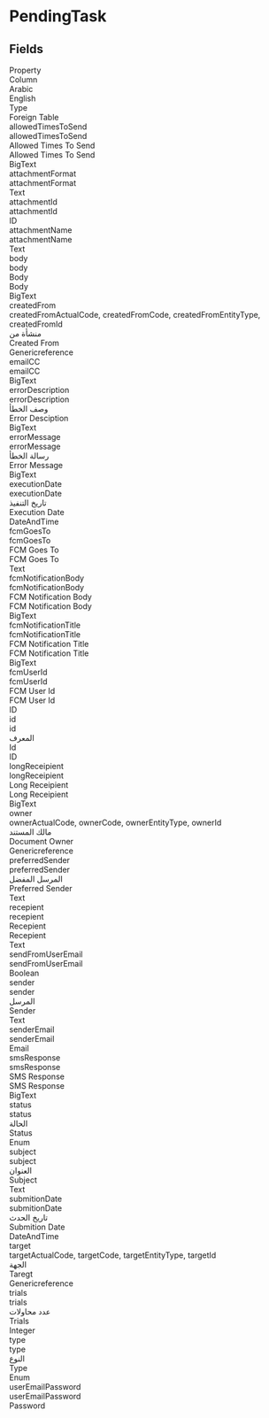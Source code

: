 # PendingTask

<ContentFilter/>

<div class='searchable'>

## Fields

<div class="nama-table">
<div class="row header-row">
<div class="cell">Property</div>
<div class="cell">Column</div>
<div class="cell">Arabic</div>
<div class="cell">English</div>
<div class="cell">Type</div>
<div class="cell">Foreign Table</div>
</div><div class="row searchable" id="allowedTimesToSend">
<div class="cell" data-label="Property">allowedTimesToSend</div>
<div class="cell" data-label="Column">allowedTimesToSend</div>
<div class="cell" data-label="Arabic">Allowed Times To Send</div>
<div class="cell" data-label="English">Allowed Times To Send</div>
<div class="cell" data-label="Type">BigText</div>

</div>

<div class="row searchable" id="attachmentFormat">
<div class="cell" data-label="Property">attachmentFormat</div>
<div class="cell" data-label="Column">attachmentFormat</div>
<div class="cell" data-label="Arabic"></div>
<div class="cell" data-label="English"></div>
<div class="cell" data-label="Type">Text</div>

</div>

<div class="row searchable" id="attachmentId">
<div class="cell" data-label="Property">attachmentId</div>
<div class="cell" data-label="Column">attachmentId</div>
<div class="cell" data-label="Arabic"></div>
<div class="cell" data-label="English"></div>
<div class="cell" data-label="Type">ID</div>

</div>

<div class="row searchable" id="attachmentName">
<div class="cell" data-label="Property">attachmentName</div>
<div class="cell" data-label="Column">attachmentName</div>
<div class="cell" data-label="Arabic"></div>
<div class="cell" data-label="English"></div>
<div class="cell" data-label="Type">Text</div>

</div>

<div class="row searchable" id="body">
<div class="cell" data-label="Property">body</div>
<div class="cell" data-label="Column">body</div>
<div class="cell" data-label="Arabic">Body</div>
<div class="cell" data-label="English">Body</div>
<div class="cell" data-label="Type">BigText</div>

</div>

<div class="row searchable" id="createdFrom">
<div class="cell" data-label="Property">createdFrom</div>
<div class="cell gen-ref-column" data-label="Column">createdFromActualCode,  createdFromCode,  createdFromEntityType,  createdFromId</div>
<div class="cell" data-label="Arabic">منشأة من</div>
<div class="cell" data-label="English">Created From</div>
<div class="cell" data-label="Type">Genericreference</div>

</div>

<div class="row searchable" id="emailCC">
<div class="cell" data-label="Property">emailCC</div>
<div class="cell" data-label="Column">emailCC</div>
<div class="cell" data-label="Arabic"></div>
<div class="cell" data-label="English"></div>
<div class="cell" data-label="Type">BigText</div>

</div>

<div class="row searchable" id="errorDescription">
<div class="cell" data-label="Property">errorDescription</div>
<div class="cell" data-label="Column">errorDescription</div>
<div class="cell" data-label="Arabic">وصف الخطأ</div>
<div class="cell" data-label="English">Error Desciption</div>
<div class="cell" data-label="Type">BigText</div>

</div>

<div class="row searchable" id="errorMessage">
<div class="cell" data-label="Property">errorMessage</div>
<div class="cell" data-label="Column">errorMessage</div>
<div class="cell" data-label="Arabic">رسالة الخطأ</div>
<div class="cell" data-label="English">Error Message</div>
<div class="cell" data-label="Type">BigText</div>

</div>

<div class="row searchable" id="executionDate">
<div class="cell" data-label="Property">executionDate</div>
<div class="cell" data-label="Column">executionDate</div>
<div class="cell" data-label="Arabic">تاريخ التنفيذ</div>
<div class="cell" data-label="English">Execution Date</div>
<div class="cell" data-label="Type">DateAndTime</div>

</div>

<div class="row searchable" id="fcmGoesTo">
<div class="cell" data-label="Property">fcmGoesTo</div>
<div class="cell" data-label="Column">fcmGoesTo</div>
<div class="cell" data-label="Arabic">FCM Goes To</div>
<div class="cell" data-label="English">FCM Goes To</div>
<div class="cell" data-label="Type">Text</div>

</div>

<div class="row searchable" id="fcmNotificationBody">
<div class="cell" data-label="Property">fcmNotificationBody</div>
<div class="cell" data-label="Column">fcmNotificationBody</div>
<div class="cell" data-label="Arabic">FCM Notification Body</div>
<div class="cell" data-label="English">FCM Notification Body</div>
<div class="cell" data-label="Type">BigText</div>

</div>

<div class="row searchable" id="fcmNotificationTitle">
<div class="cell" data-label="Property">fcmNotificationTitle</div>
<div class="cell" data-label="Column">fcmNotificationTitle</div>
<div class="cell" data-label="Arabic">FCM Notification Title</div>
<div class="cell" data-label="English">FCM Notification Title</div>
<div class="cell" data-label="Type">BigText</div>

</div>

<div class="row searchable" id="fcmUserId">
<div class="cell" data-label="Property">fcmUserId</div>
<div class="cell" data-label="Column">fcmUserId</div>
<div class="cell" data-label="Arabic">FCM User Id</div>
<div class="cell" data-label="English">FCM User Id</div>
<div class="cell" data-label="Type">ID</div>

</div>

<div class="row searchable" id="id">
<div class="cell" data-label="Property">id</div>
<div class="cell" data-label="Column">id</div>
<div class="cell" data-label="Arabic">المعرف</div>
<div class="cell" data-label="English">Id</div>
<div class="cell" data-label="Type">ID</div>

</div>

<div class="row searchable" id="longReceipient">
<div class="cell" data-label="Property">longReceipient</div>
<div class="cell" data-label="Column">longReceipient</div>
<div class="cell" data-label="Arabic">Long Receipient</div>
<div class="cell" data-label="English">Long Receipient</div>
<div class="cell" data-label="Type">BigText</div>

</div>

<div class="row searchable" id="owner">
<div class="cell" data-label="Property">owner</div>
<div class="cell gen-ref-column" data-label="Column">ownerActualCode,  ownerCode,  ownerEntityType,  ownerId</div>
<div class="cell" data-label="Arabic"> مالك المستند</div>
<div class="cell" data-label="English"> Document Owner</div>
<div class="cell" data-label="Type">Genericreference</div>

</div>

<div class="row searchable" id="preferredSender">
<div class="cell" data-label="Property">preferredSender</div>
<div class="cell" data-label="Column">preferredSender</div>
<div class="cell" data-label="Arabic">المرسل المفضل</div>
<div class="cell" data-label="English">Preferred Sender</div>
<div class="cell" data-label="Type">Text</div>

</div>

<div class="row searchable" id="recepient">
<div class="cell" data-label="Property">recepient</div>
<div class="cell" data-label="Column">recepient</div>
<div class="cell" data-label="Arabic">Recepient</div>
<div class="cell" data-label="English">Recepient</div>
<div class="cell" data-label="Type">Text</div>

</div>

<div class="row searchable" id="sendFromUserEmail">
<div class="cell" data-label="Property">sendFromUserEmail</div>
<div class="cell" data-label="Column">sendFromUserEmail</div>
<div class="cell" data-label="Arabic"></div>
<div class="cell" data-label="English"></div>
<div class="cell" data-label="Type">Boolean</div>

</div>

<div class="row searchable" id="sender">
<div class="cell" data-label="Property">sender</div>
<div class="cell" data-label="Column">sender</div>
<div class="cell" data-label="Arabic">المرسل</div>
<div class="cell" data-label="English">Sender</div>
<div class="cell" data-label="Type">Text</div>

</div>

<div class="row searchable" id="senderEmail">
<div class="cell" data-label="Property">senderEmail</div>
<div class="cell" data-label="Column">senderEmail</div>
<div class="cell" data-label="Arabic"></div>
<div class="cell" data-label="English"></div>
<div class="cell" data-label="Type">Email</div>

</div>

<div class="row searchable" id="smsResponse">
<div class="cell" data-label="Property">smsResponse</div>
<div class="cell" data-label="Column">smsResponse</div>
<div class="cell" data-label="Arabic">SMS Response</div>
<div class="cell" data-label="English">SMS Response</div>
<div class="cell" data-label="Type">BigText</div>

</div>

<div class="row searchable" id="status">
<div class="cell" data-label="Property">status</div>
<div class="cell" data-label="Column">status</div>
<div class="cell" data-label="Arabic">الحالة</div>
<div class="cell" data-label="English">Status</div>
<div class="cell" data-label="Type">Enum</div>

</div>

<div class="row searchable" id="subject">
<div class="cell" data-label="Property">subject</div>
<div class="cell" data-label="Column">subject</div>
<div class="cell" data-label="Arabic">العنوان</div>
<div class="cell" data-label="English">Subject</div>
<div class="cell" data-label="Type">Text</div>

</div>

<div class="row searchable" id="submitionDate">
<div class="cell" data-label="Property">submitionDate</div>
<div class="cell" data-label="Column">submitionDate</div>
<div class="cell" data-label="Arabic">تاريخ الحدث</div>
<div class="cell" data-label="English">Submition Date</div>
<div class="cell" data-label="Type">DateAndTime</div>

</div>

<div class="row searchable" id="target">
<div class="cell" data-label="Property">target</div>
<div class="cell gen-ref-column" data-label="Column">targetActualCode,  targetCode,  targetEntityType,  targetId</div>
<div class="cell" data-label="Arabic">الجهة</div>
<div class="cell" data-label="English">Taregt</div>
<div class="cell" data-label="Type">Genericreference</div>

</div>

<div class="row searchable" id="trials">
<div class="cell" data-label="Property">trials</div>
<div class="cell" data-label="Column">trials</div>
<div class="cell" data-label="Arabic">عدد محاولات</div>
<div class="cell" data-label="English">Trials</div>
<div class="cell" data-label="Type">Integer</div>

</div>

<div class="row searchable" id="type">
<div class="cell" data-label="Property">type</div>
<div class="cell" data-label="Column">type</div>
<div class="cell" data-label="Arabic">النوع</div>
<div class="cell" data-label="English">Type</div>
<div class="cell" data-label="Type">Enum</div>

</div>

<div class="row searchable" id="userEmailPassword">
<div class="cell" data-label="Property">userEmailPassword</div>
<div class="cell" data-label="Column">userEmailPassword</div>
<div class="cell" data-label="Arabic"></div>
<div class="cell" data-label="English"></div>
<div class="cell" data-label="Type">Password</div>

</div>


</div>
</div>

